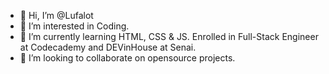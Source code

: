 - 👋 Hi, I’m @Lufalot
- 👀 I’m interested in Coding.
- 🌱 I’m currently learning HTML, CSS & JS. Enrolled in Full-Stack Engineer at Codecademy and DEVinHouse at Senai.
- 💞️ I’m looking to collaborate on opensource projects.

<!---
Lufalot/Lufalot is a ✨ special ✨ repository because its `README.md` (this file) appears on your GitHub profile.
You can click the Preview link to take a look at your changes.
--->
